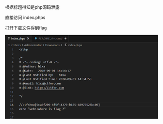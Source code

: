 根据标题得知是php源码泄露

直接访问 index.phps

打开下载文件得到flag

![image-20250309093640463](./assets/image-20250309093640463.png)